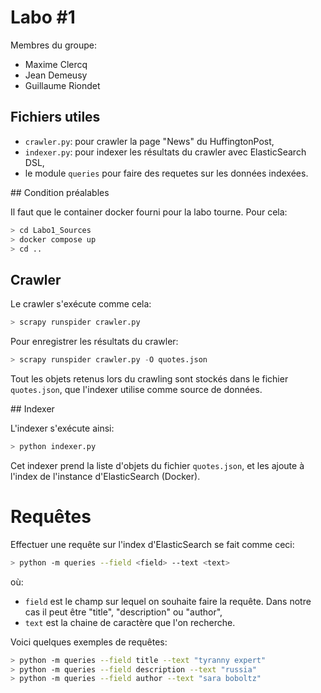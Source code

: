# Labo #1

Membres du groupe:

- Maxime Clercq
- Jean Demeusy 
- Guillaume Riondet

## Fichiers utiles

- `crawler.py`: pour crawler la page "News" du HuffingtonPost,
- `indexer.py`: pour indexer les résultats du crawler avec ElasticSearch DSL,
- le module `queries` pour faire des requetes sur les données indexées.

## Condition préalables

Il faut que le container docker fourni pour la labo tourne. Pour cela:
```bash
> cd Labo1_Sources
> docker compose up
> cd ..
```

## Crawler

Le crawler s'exécute comme cela:
```python
> scrapy runspider crawler.py
```

Pour enregistrer les résultats du crawler:
```python
> scrapy runspider crawler.py -O quotes.json
```

Tout les objets retenus lors du crawling sont stockés dans le fichier `quotes.json`, que l'indexer utilise comme source de données.

## Indexer

L'indexer s'exécute ainsi:
```bash
> python indexer.py
```

Cet indexer prend la liste d'objets du fichier `quotes.json`, et les ajoute à l'index de l'instance d'ElasticSearch (Docker).

# Requêtes

Effectuer une requête sur l'index d'ElasticSearch se fait comme ceci:
```bash
> python -m queries --field <field> --text <text>
```

où:
- `field` est le champ sur lequel on souhaite faire la requête. Dans notre cas il peut être "title", "description" ou "author",
- `text` est la chaine de caractère que l'on recherche.

Voici quelques exemples de requêtes:
```bash
> python -m queries --field title --text "tyranny expert"
> python -m queries --field description --text "russia"
> python -m queries --field author --text "sara boboltz"
```